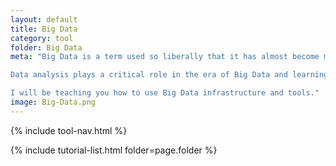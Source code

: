 ```yaml
---
layout: default
title: Big Data
category: tool
folder: Big Data
meta: "Big Data is a term used so liberally that it has almost become meaningless. Don't be fooled though - Big Data refers to a very real shift in data storage and processing - the implications of which are just starting to be felt, and will continue to ripple through all industries.

Data analysis plays a critical role in the era of Big Data and learning the tools to interact with big data is critical for solving some of the most interesting questions we can ask.

I will be teaching you how to use Big Data infrastructure and tools."
image: Big-Data.png
---
```


{% include tool-nav.html %}

{% include tutorial-list.html folder=page.folder %}
